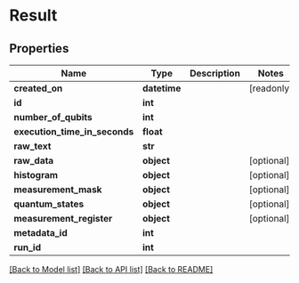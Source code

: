 # Result


## Properties
Name | Type | Description | Notes
------------ | ------------- | ------------- | -------------
**created_on** | **datetime** |  | [readonly] 
**id** | **int** |  | 
**number_of_qubits** | **int** |  | 
**execution_time_in_seconds** | **float** |  | 
**raw_text** | **str** |  | 
**raw_data** | **object** |  | [optional] 
**histogram** | **object** |  | [optional] 
**measurement_mask** | **object** |  | [optional] 
**quantum_states** | **object** |  | [optional] 
**measurement_register** | **object** |  | [optional] 
**metadata_id** | **int** |  | 
**run_id** | **int** |  | 

[[Back to Model list]](../README.md#documentation-for-models) [[Back to API list]](../README.md#documentation-for-api-endpoints) [[Back to README]](../README.md)


